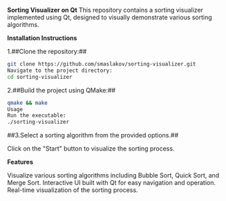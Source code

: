 **Sorting Visualizer on Qt**
This repository contains a sorting visualizer implemented using Qt, designed to visually demonstrate various sorting algorithms.

**Installation Instructions**

1.##Clone the repository:##
```sh
git clone https://github.com/smaslakov/sorting-visualizer.git
Navigate to the project directory:
cd sorting-visualizer
```

2.##Build the project using QMake:##

```sh
qmake && make
Usage
Run the executable:
./sorting-visualizer
```

##3.Select a sorting algorithm from the provided options.##

Click on the "Start" button to visualize the sorting process.

**Features**

Visualize various sorting algorithms including Bubble Sort, Quick Sort, and Merge Sort.
Interactive UI built with Qt for easy navigation and operation.
Real-time visualization of the sorting process.
